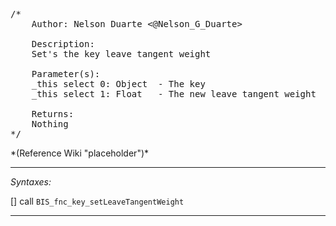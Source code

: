 <pre>/*
	Author: Nelson Duarte <@Nelson_G_Duarte>

	Description:
	Set's the key leave tangent weight

	Parameter(s):
	_this select 0: Object 	- The key
	_this select 1: Float	- The new leave tangent weight

	Returns:
	Nothing
*/</pre>*(Reference Wiki "placeholder")*<!-- Remove this after fill-in -->


---
*Syntaxes:*

[] call `BIS_fnc_key_setLeaveTangentWeight`

---

